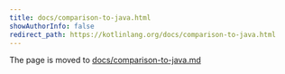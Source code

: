 ```yaml
---
title: docs/comparison-to-java.html
showAuthorInfo: false
redirect_path: https://kotlinlang.org/docs/comparison-to-java.html
---
```


The page is moved to [docs/comparison-to-java.md](docs/comparison-to-java.md)
